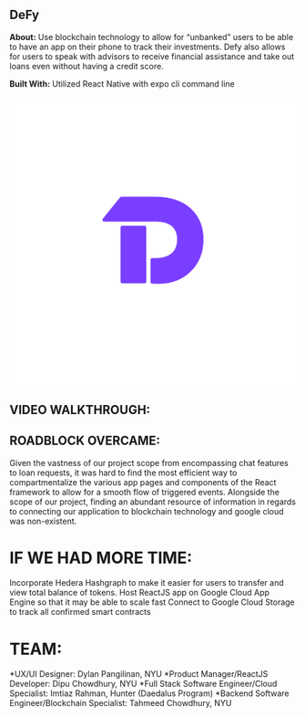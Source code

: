 ## DeFy


**About:** Use blockchain technology to allow for “unbanked” users to be able to have an app on their phone to track their investments. Defy also allows for users to speak with advisors to receive financial assistance and take out loans even without having a credit score.

**Built With:** Utilized React Native with expo cli command line 


![LOGO](/assets/Defy.png)




## VIDEO WALKTHROUGH:


## ROADBLOCK OVERCAME:

Given the vastness of our project scope from encompassing chat features to loan requests, it was hard to find the most efficient way to compartmentalize the various app pages and components of the React framework to allow for a smooth flow of triggered events. Alongside the scope of our project, finding an abundant resource of information in regards to connecting our application to blockchain technology and google cloud was non-existent.


# IF WE HAD MORE TIME:

Incorporate Hedera Hashgraph to make it easier for users to transfer and view total balance of tokens.
Host ReactJS app on Google Cloud App Engine so that it may be able to scale fast
Connect to Google Cloud Storage to track all confirmed smart contracts 


# TEAM:

*UX/UI Designer: Dylan Pangilinan, NYU
*Product Manager/ReactJS Developer: Dipu Chowdhury, NYU
*Full Stack Software Engineer/Cloud Specialist: Imtiaz Rahman, Hunter (Daedalus Program)
*Backend Software Engineer/Blockchain Specialist: Tahmeed Chowdhury, NYU


